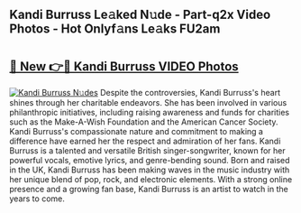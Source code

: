## Kandi Burruss Le𝚊ked N𝚞de - Part-q2x Video Photos - Hot Onlyf𝚊ns Le𝚊ks FU2am

# <h2><a href="http://ab83122.deff.icu/?id=Kandi+Burruss">🔗 New 👉🔴 Kandi Burruss VIDEO Photos</a></h2>

[![Kandi Burruss N𝚞des](https://i.imgur.com/rIISA9y.gif)](http://ab83122.deff.icu/?id=Kandi+Burruss)
Despite the controversies, Kandi Burruss's heart shines through her charitable endeavors. She has been involved in various philanthropic initiatives, including raising awareness and funds for charities such as the Make-A-Wish Foundation and the American Cancer Society. Kandi Burruss's compassionate nature and commitment to making a difference have earned her the respect and admiration of her fans. Kandi Burruss is a talented and versatile British singer-songwriter, known for her powerful vocals, emotive lyrics, and genre-bending sound. Born and raised in the UK, Kandi Burruss has been making waves in the music industry with her unique blend of pop, rock, and electronic elements. With a strong online presence and a growing fan base, Kandi Burruss is an artist to watch in the years to come.
